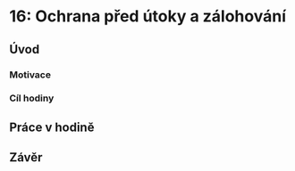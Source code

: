 # 16: Ochrana před útoky a zálohování

## Úvod

### Motivace

### Cíl hodiny

## Práce v hodině

## Závěr
